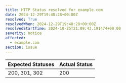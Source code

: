 ```yaml
---
title: HTTP Status resolved for example.com
date: 2024-12-29T19:48:28+00:00Z
resolved: True
resolvedWhen: 2024-12-29T19:48:28+00:00Z
resolvedStartTime: 2024-10-25T21:09:43.191474+00:00
severity: notice
affected:
  - example.com
section: issue
---
```


| Expected Statuses | Actual Status  |
|-------------------|----------------|
| 200, 301, 302 | 200 |
